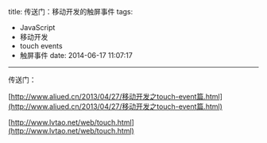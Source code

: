 title: 传送门：移动开发的触屏事件
tags:
  - JavaScript
  - 移动开发
  - touch events
  - 触屏事件
date: 2014-06-17 11:07:17
---

传送门：

[http://www.aliued.cn/2013/04/27/移动开发之touch-event篇.html](http://www.aliued.cn/2013/04/27/移动开发之touch-event篇.html)

[http://www.lvtao.net/web/touch.html](http://www.lvtao.net/web/touch.html)